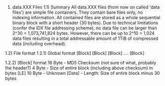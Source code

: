 1) data.XXX Files
1.1) Summary
	All data.XXX files (from now on called 'data files')
	are simple file containers. They contain bare files
	only, no indexing information. All contained files are
	stored as a whole sequential binary block with a short
	header (30 bytes). Due to technical limitations (confer
	the IDX file addressing scheme), no data file can be larger
	than 2^30 = 1,073,741,824 bytes. However, there can be
	up to 2^10 = 1,024 data files resulting in a total addressable
	amount of 1TiB of compressed data (including overhead).

1.2) File format
1.2.1) Global format
	[Block] [Block] [Block] .... [Block]

1.2.2) [Block] format
	16 Byte - MD5 Checksum (not sure of what, probably the header?)
	4  Byte - Size of entire block (including above checksum) in bytes [LE]
	10 Byte - Unknown
	[Data]  -  Length: Size of entire block minus 30 bytes